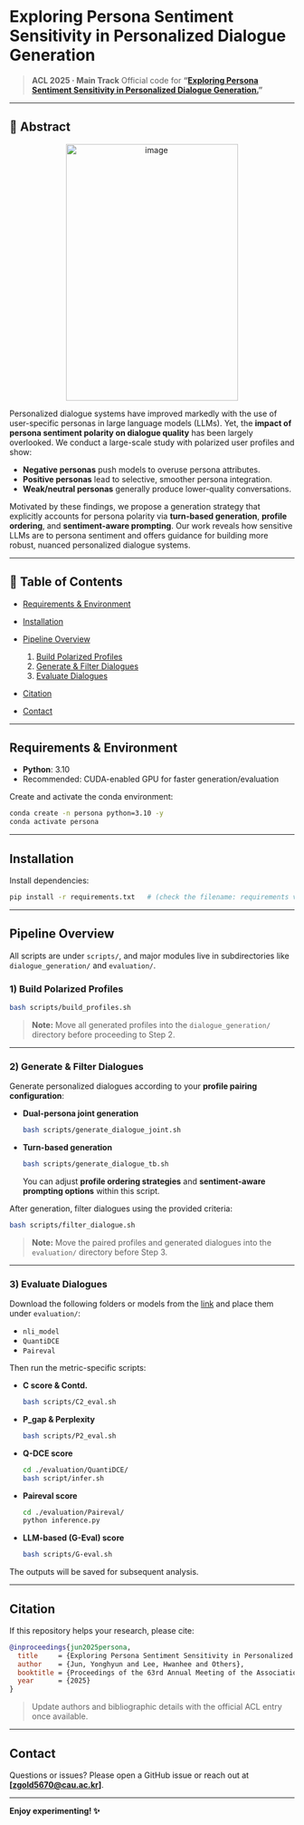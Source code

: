 # Exploring Persona Sentiment Sensitivity in Personalized Dialogue Generation

> **ACL 2025 · Main Track**
> Official code for **“[Exploring Persona Sentiment Sensitivity in Personalized Dialogue Generation.](https://aclanthology.org/2025.acl-long.900/)”**

---

## 📌 Abstract
<p align="center">
<img width="304" height="453" alt="image" src="https://github.com/user-attachments/assets/59bea0cf-bb69-47ed-ac75-d2ca64a40f72" />
</p>

Personalized dialogue systems have improved markedly with the use of user-specific personas in large language models (LLMs). Yet, the **impact of persona sentiment polarity on dialogue quality** has been largely overlooked. We conduct a large-scale study with polarized user profiles and show:

* **Negative personas** push models to overuse persona attributes.
* **Positive personas** lead to selective, smoother persona integration.
* **Weak/neutral personas** generally produce lower-quality conversations.

Motivated by these findings, we propose a generation strategy that explicitly accounts for persona polarity via **turn-based generation**, **profile ordering**, and **sentiment-aware prompting**. Our work reveals how sensitive LLMs are to persona sentiment and offers guidance for building more robust, nuanced personalized dialogue systems.

---

## 🧭 Table of Contents

* [Requirements & Environment](#requirements--environment)
* [Installation](#installation)
* [Pipeline Overview](#pipeline-overview)

  1. [Build Polarized Profiles](#1-build-polarized-profiles)
  2. [Generate & Filter Dialogues](#2-generate--filter-dialogues)
  3. [Evaluate Dialogues](#3-evaluate-dialogues)
* [Citation](#citation)
* [Contact](#contact)

---

## Requirements & Environment

* **Python**: 3.10
* Recommended: CUDA-enabled GPU for faster generation/evaluation

Create and activate the conda environment:

```bash
conda create -n persona python=3.10 -y
conda activate persona
```

---

## Installation

Install dependencies:

```bash
pip install -r requirements.txt   # (check the filename: requirements vs. requirments)
```

---

## Pipeline Overview

All scripts are under `scripts/`, and major modules live in subdirectories like `dialogue_generation/` and `evaluation/`.

### 1) Build Polarized Profiles

```bash
bash scripts/build_profiles.sh
```

> **Note:** Move all generated profiles into the `dialogue_generation/` directory before proceeding to Step 2.

---

### 2) Generate & Filter Dialogues

Generate personalized dialogues according to your **profile pairing configuration**:

* **Dual-persona joint generation**

  ```bash
  bash scripts/generate_dialogue_joint.sh
  ```

* **Turn-based generation**

  ```bash
  bash scripts/generate_dialogue_tb.sh
  ```

  You can adjust **profile ordering strategies** and **sentiment-aware prompting options** within this script.

After generation, filter dialogues using the provided criteria:

```bash
bash scripts/filter_dialogue.sh
```

> **Note:** Move the paired profiles and generated dialogues into the `evaluation/` directory before Step 3.

---

### 3) Evaluate Dialogues

Download the following folders or models from the [link](https://drive.google.com/drive/folders/1Vv0DTtifNXj3AH0H8HlJewy4vw9e0sbX?usp=drive_link) and place them under `evaluation/`:

* `nli_model`
* `QuantiDCE`
* `Paireval`

Then run the metric-specific scripts:

* **C score & Contd.**

  ```bash
  bash scripts/C2_eval.sh
  ```

* **P\_gap & Perplexity**

  ```bash
  bash scripts/P2_eval.sh
  ```

* **Q-DCE score**

  ```bash
  cd ./evaluation/QuantiDCE/
  bash script/infer.sh
  ```

* **Paireval score**

  ```bash
  cd ./evaluation/Paireval/
  python inference.py
  ```

* **LLM-based (G-Eval) score**

  ```bash
  bash scripts/G-eval.sh
  ```

The outputs will be saved for subsequent analysis.

---

## Citation

If this repository helps your research, please cite:

```bibtex
@inproceedings{jun2025persona,
  title     = {Exploring Persona Sentiment Sensitivity in Personalized Dialogue Generation},
  author    = {Jun, Yonghyun and Lee, Hwanhee and Others},
  booktitle = {Proceedings of the 63rd Annual Meeting of the Association for Computational Linguistics},
  year      = {2025}
}
```

> Update authors and bibliographic details with the official ACL entry once available.

---

## Contact

Questions or issues? Please open a GitHub issue or reach out at **\[zgold5670@cau.ac.kr]**.

---



**Enjoy experimenting! ✨**

